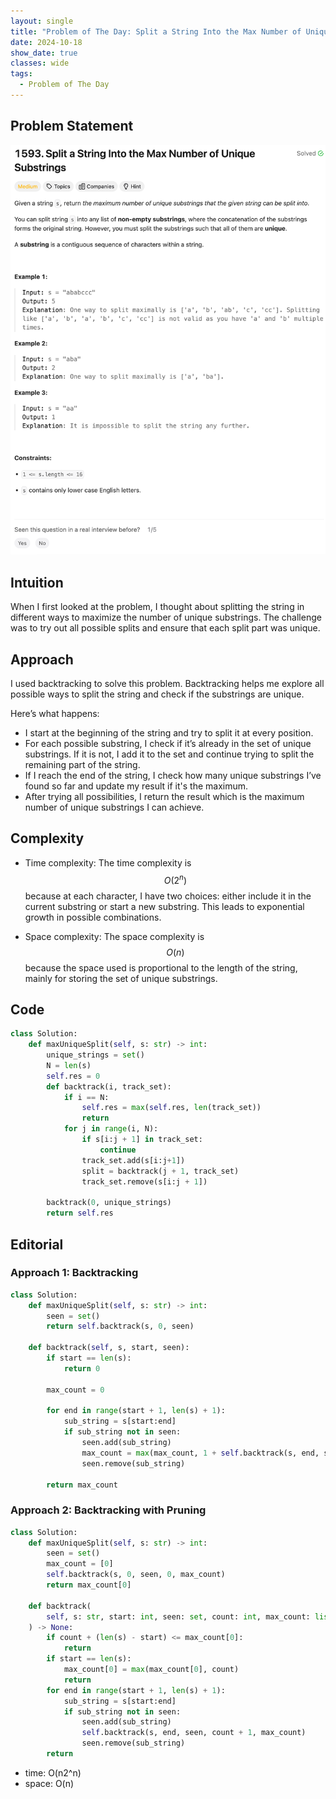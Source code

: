 ```yaml
---
layout: single
title: "Problem of The Day: Split a String Into the Max Number of Unique Substrings"
date: 2024-10-18
show_date: true
classes: wide
tags:
  - Problem of The Day
---
```


## Problem Statement

![problem](/assets/images/2024-10-20_18-07-44-problem-1583.png)

## Intuition

When I first looked at the problem, I thought about splitting the string in different ways to maximize the number of unique substrings. The challenge was to try out all possible splits and ensure that each split part was unique.

## Approach

I used backtracking to solve this problem. Backtracking helps me explore all possible ways to split the string and check if the substrings are unique.

Here’s what happens:

- I start at the beginning of the string and try to split it at every position.
- For each possible substring, I check if it’s already in the set of unique substrings. If it is not, I add it to the set and continue trying to split the remaining part of the string.
- If I reach the end of the string, I check how many unique substrings I’ve found so far and update my result if it's the maximum.
- After trying all possibilities, I return the result which is the maximum number of unique substrings I can achieve.

## Complexity

- Time complexity:
  The time complexity is $$O(2^n)$$ because at each character, I have two choices: either include it in the current substring or start a new substring. This leads to exponential growth in possible combinations.

- Space complexity:
  The space complexity is $$O(n)$$ because the space used is proportional to the length of the string, mainly for storing the set of unique substrings.

## Code

```python
class Solution:
    def maxUniqueSplit(self, s: str) -> int:
        unique_strings = set()
        N = len(s)
        self.res = 0
        def backtrack(i, track_set):
            if i == N:
                self.res = max(self.res, len(track_set))
                return
            for j in range(i, N):
                if s[i:j + 1] in track_set:
                    continue
                track_set.add(s[i:j+1])
                split = backtrack(j + 1, track_set)
                track_set.remove(s[i:j + 1])

        backtrack(0, unique_strings)
        return self.res
```

## Editorial

### Approach 1: Backtracking

```python
class Solution:
    def maxUniqueSplit(self, s: str) -> int:
        seen = set()
        return self.backtrack(s, 0, seen)

    def backtrack(self, s, start, seen):
        if start == len(s):
            return 0

        max_count = 0

        for end in range(start + 1, len(s) + 1):
            sub_string = s[start:end]
            if sub_string not in seen:
                seen.add(sub_string)
                max_count = max(max_count, 1 + self.backtrack(s, end, seen))
                seen.remove(sub_string)

        return max_count
```

### Approach 2: Backtracking with Pruning

```python
class Solution:
    def maxUniqueSplit(self, s: str) -> int:
        seen = set()
        max_count = [0]
        self.backtrack(s, 0, seen, 0, max_count)
        return max_count[0]

    def backtrack(
        self, s: str, start: int, seen: set, count: int, max_count: list
    ) -> None:
        if count + (len(s) - start) <= max_count[0]:
            return
        if start == len(s):
            max_count[0] = max(max_count[0], count)
            return
        for end in range(start + 1, len(s) + 1):
            sub_string = s[start:end]
            if sub_string not in seen:
                seen.add(sub_string)
                self.backtrack(s, end, seen, count + 1, max_count)
                seen.remove(sub_string)
        return
```

- time: O(n2^n)
- space: O(n)

